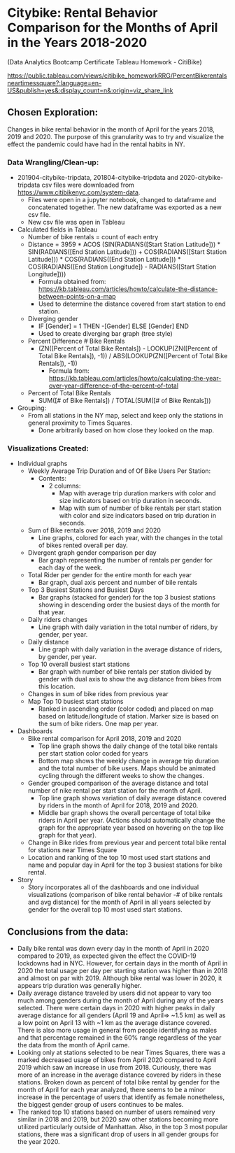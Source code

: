 # Citybike: Rental Behavior Comparison for the Months of April in the Years 2018-2020

(Data Analytics Bootcamp Certificate Tableau Homework - CitiBike)

https://public.tableau.com/views/citibike_homeworkRRG/PercentBikerentalsneartimessquare?:language=en-US&publish=yes&:display_count=n&:origin=viz_share_link


## Chosen Exploration:
Changes in bike rental behavior in the month of April for the years 2018, 2019 and 2020. The purpose of this granularity was to try and visualize the effect the pandemic could have had in the rental habits in NY.

### Data Wrangling/Clean-up:
* 201904-citybike-tripdata, 201804-citybike-tripdata and 2020-citybike-tripdata csv files were downloaded from https://www.citibikenyc.com/system-data.
  * Files were open in a jupyter notebook, changed to dataframe and concatenated together. The new dataframe was exported as a new csv file.
  * New csv file was open in Tableau
* Calculated fields in Tableau
  * Number of bike rentals = count of each entry
  * Distance = 3959 * ACOS (SIN(RADIANS([Start Station Latitude])) * SIN(RADIANS([End Station Latitude])) + COS(RADIANS([Start Station Latitude])) * COS(RADIANS([End Station Latitude])) * COS(RADIANS([End Station Longitude]) - RADIANS([Start Station Longitude])))
    * Formula obtained from: https://kb.tableau.com/articles/howto/calculate-the-distance-between-points-on-a-map
    * Used to determine the distance covered from start station to end station.
  * Diverging gender
    * IF [Gender] = 1 THEN -[Gender] ELSE [Gender] END
    * Used to create diverging bar graph (tree style)
  * Percent Difference # Bike Rentals
    * (ZN([Percent of Total Bike Rentals]) - LOOKUP(ZN([Percent of Total Bike Rentals]), -1)) / ABS(LOOKUP(ZN([Percent of Total Bike Rentals]), -1))
      * Formula from: https://kb.tableau.com/articles/howto/calculating-the-year-over-year-difference-of-the-percent-of-total
  * Percent of Total Bike Rentals
    * SUM([# of Bike Rentals]) / TOTAL(SUM([# of Bike Rentals]))
* Grouping:
  * From all stations in the NY map, select and keep only the stations in general proximity to Times Squares.
    * Done arbitrarily based on how close they looked on the map.

### Visualizations Created:
  * Individual graphs 
    * Weekly Average Trip Duration and of Of Bike Users Per Station:
      * Contents:
        * 2 columns: 
          * Map with average trip duration markers with color and size indicators based on trip duration in seconds.
          * Map with sum of number of bike rentals per start station with color and size indicators based on trip duration in seconds.
    * Sum of Bike rentals over 2018, 2019 and 2020
      * Line graphs, colored for each year, with the changes in the total of bikes rented overall per day.
    * Divergent graph gender comparison per day
      * Bar graph representing the number of rentals per gender for each day of the week.
    * Total Rider per gender for the entire month for each year
      * Bar graph, dual axis percent and number of bile rentals
    * Top 3 Busiest Stations and Busiest Days
      * Bar graphs (stacked for gender) for the top 3 busiest stations showing in descending order the busiest days of the month for that year.
    * Daily riders changes
      * Line graph with daily variation in the total number of riders, by gender, per year.
    * Daily distance
      * Line graph with daily variation in the average distance of riders, by gender, per year.
    * Top 10 overall busiest start stations
      * Bar graph with number of bike rentals per station divided by gender with dual axis to show the avg distance from bikes from this location.
    * Changes in sum of bike rides from previous year
    * Map Top 10 busiest start stations
      * Ranked in ascending order (color coded) and placed on map based on latitude/longitude of station. Marker size is based on the sum of bike riders. One map per year.
  * Dashboards
    * Bike rental comparison for April 2018, 2019 and 2020
      * Top line graph shows the daily change of the total bike rentals per start station color coded for years
      * Bottom map shows the weekly change in average trip duration and the total number of bike users. Maps should be animated cycling through the different weeks to show the changes.
    * Gender grouped comparison of the average distance and total number of nike rental per start station for the month of April.
      * Top line graph shows variation of daily average distance covered by riders in the month of April for 2018, 2019 and 2020.
      * Middle bar graph shows the overall percentage of total bike riders in April per year. (Actions should automatically change the graph for the appropriate year based on hovering on the top like graph for that year).
    * Change in Bike rides from previous year and percent total bike rental for stations near Times Square
    * Location and ranking of the top 10 most used start stations and name and popular day in April for the top 3 busiest stations for bike rental.
  * Story
     * Story incorporates all of the dashboards and one individual visualizations (comparison of bike rental behavior -# of bike rentals and avg distance) for the month of April in all years selected by gender for the overall top 10 most used start stations.

## Conclusions from the data:
* Daily bike rental was down every day in the month of April in 2020 compared to 2019, as expected given the effect the COVID-19 lockdowns had in NYC. However, for certain days in the month of April in 2020 the total usage per day per starting station was higher than in 2018 and almost on par with 2019. Although bike rental was lower in 2020, it appears trip duration was generally higher.
* Daily average distance traveled by users did not appear to vary too much among genders during the month of April during any of the years selected. There were certain days in 2020 with higher peaks in daily average distance for all genders (April 19 and April=> ~1.5 km) as well as a low point on April 13 with ~1 km as the average distance covered. There is also more usage in general from people identifying as males and that percentage remained in the 60% range regardless of the year the data from the month of April came.
* Looking only at stations selected to be near Times Squares, there was a marked decreased usage of bikes from April 2020 compared to April 2019 which saw an increase in use from 2018. Curiously, there was more of an increase in the average distance covered by riders in these stations. Broken down as percent of total bike rental by gender for the month of April for each year analyzed, there seems to be a minor increase in the percentage of users that identify as female nonetheless, the biggest gender group of users continues to be males.
* The ranked top 10 stations based on number of users remained very similar in 2018 and 2019, but 2020 saw other stations becoming more utilized particularly outside of Manhattan. Also, in the top 3 most popular stations, there was a significant drop of users in all gender groups for the year 2020.
